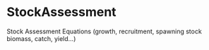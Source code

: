 # StockAssessment
Stock Assessment Equations (growth, recruitment, spawning stock biomass, catch, yield...)
